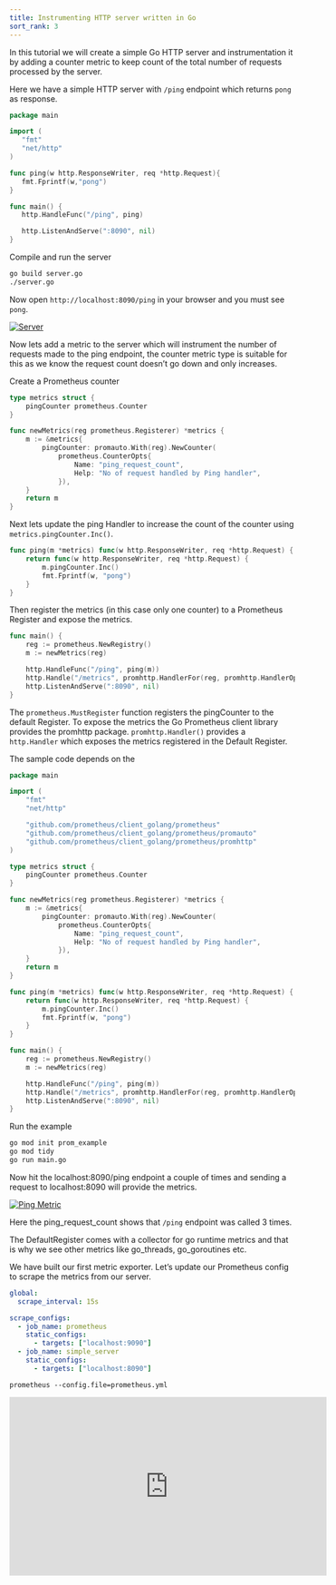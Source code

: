 ```yaml
---
title: Instrumenting HTTP server written in Go
sort_rank: 3
---
```


In this tutorial we will create a simple Go HTTP server and instrumentation it by adding a counter
metric to keep count of the total number of requests processed by the server.

Here we have a simple HTTP server with `/ping` endpoint which returns `pong` as response.

```go
package main

import (
   "fmt"
   "net/http"
)

func ping(w http.ResponseWriter, req *http.Request){
   fmt.Fprintf(w,"pong")
}

func main() {
   http.HandleFunc("/ping", ping)

   http.ListenAndServe(":8090", nil)
}
```

Compile and run the server

```bash
go build server.go
./server.go
```

Now open `http://localhost:8090/ping` in your browser and you must see `pong`.

[![Server](/assets/tutorial/server.png)](/assets/tutorial/server.png)


Now lets add a metric to the server which will instrument the number of requests made to the ping endpoint, the counter metric type is suitable for this as we know the request count doesn’t go down and only increases.

Create a Prometheus counter

```go
type metrics struct {
	pingCounter prometheus.Counter
}

func newMetrics(reg prometheus.Registerer) *metrics {
	m := &metrics{
		pingCounter: promauto.With(reg).NewCounter(
			prometheus.CounterOpts{
				Name: "ping_request_count",
				Help: "No of request handled by Ping handler",
			}),
	}
	return m
}
```

Next lets update the ping Handler to increase the count of the counter using `metrics.pingCounter.Inc()`.

```go
func ping(m *metrics) func(w http.ResponseWriter, req *http.Request) {
	return func(w http.ResponseWriter, req *http.Request) {
		m.pingCounter.Inc()
		fmt.Fprintf(w, "pong")
	}
}
```

Then register the metrics (in this case only one counter) to a Prometheus Register and expose the metrics.

```go
func main() {
	reg := prometheus.NewRegistry()
	m := newMetrics(reg)

	http.HandleFunc("/ping", ping(m))
	http.Handle("/metrics", promhttp.HandlerFor(reg, promhttp.HandlerOpts{}))
	http.ListenAndServe(":8090", nil)
}
```

The `prometheus.MustRegister` function registers the pingCounter to the default Register.
To expose the metrics the Go Prometheus client library provides the promhttp package.
`promhttp.Handler()` provides a `http.Handler` which exposes the metrics registered in the Default Register.

The sample code depends on the

```go
package main

import (
	"fmt"
	"net/http"

	"github.com/prometheus/client_golang/prometheus"
	"github.com/prometheus/client_golang/prometheus/promauto"
	"github.com/prometheus/client_golang/prometheus/promhttp"
)

type metrics struct {
	pingCounter prometheus.Counter
}

func newMetrics(reg prometheus.Registerer) *metrics {
	m := &metrics{
		pingCounter: promauto.With(reg).NewCounter(
			prometheus.CounterOpts{
				Name: "ping_request_count",
				Help: "No of request handled by Ping handler",
			}),
	}
	return m
}

func ping(m *metrics) func(w http.ResponseWriter, req *http.Request) {
	return func(w http.ResponseWriter, req *http.Request) {
		m.pingCounter.Inc()
		fmt.Fprintf(w, "pong")
	}
}

func main() {
	reg := prometheus.NewRegistry()
	m := newMetrics(reg)

	http.HandleFunc("/ping", ping(m))
	http.Handle("/metrics", promhttp.HandlerFor(reg, promhttp.HandlerOpts{}))
	http.ListenAndServe(":8090", nil)
}
```

Run the example
```bash
go mod init prom_example
go mod tidy
go run main.go
```

Now hit the localhost:8090/ping endpoint a couple of times and sending a request to localhost:8090 will provide the metrics.

[![Ping Metric](/assets/tutorial/ping_metric.png)](/assets/tutorial/ping_metric.png)

Here the ping_request_count shows that `/ping` endpoint was called 3 times.

The DefaultRegister comes with a collector for go runtime metrics and that is why we see other metrics like go_threads, go_goroutines etc.

We have built our first metric exporter. Let’s update our Prometheus config to scrape the metrics from our server.

```yaml
global:
  scrape_interval: 15s

scrape_configs:
  - job_name: prometheus
    static_configs:
      - targets: ["localhost:9090"]
  - job_name: simple_server
    static_configs:
      - targets: ["localhost:8090"]
```

<code>prometheus --config.file=prometheus.yml</code>

<iframe width="560" height="315" src="https://www.youtube.com/embed/yQIWgZoiW0o" frameborder="0" allowfullscreen></iframe>
